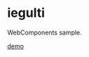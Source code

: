 # iegulti

WebComponents sample.

[demo](https://naoki-tomita.github.io/iegulti/app/dist/index.html)

